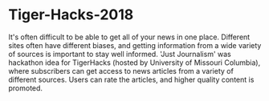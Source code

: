 # Tiger-Hacks-2018
It's often difficult to be able to get all of your news in one place. Different sites often have different biases, and getting information from a wide variety of sources is important to stay well informed. 'Just Journalism' was  hackathon idea for TigerHacks (hosted by University of Missouri Columbia), where subscribers can get access to news articles from a variety of different sources. Users can rate the articles, and higher quality content is promoted. 
